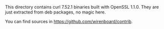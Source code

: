 This directory contains curl 7.52.1 binaries built with OpenSSL 1.1.0.
They are just extracted from deb packages, no magic here.

You can find sources in https://github.com/wirenboard/contrib.
